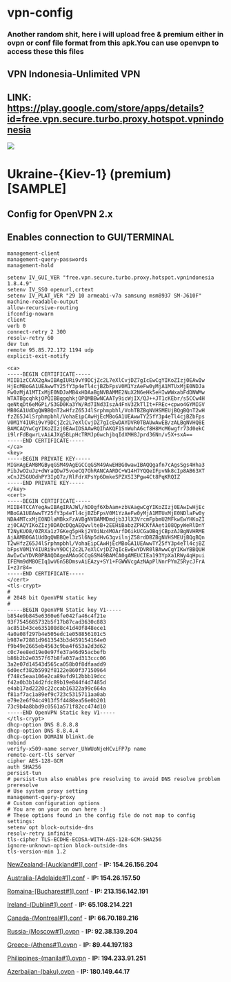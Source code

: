 # vpn-config

 ### Another random shit, here i will upload free & premium either in ovpn or conf file format from this apk.You can use openvpn to access these this files

  ## VPN Indonesia-Unlimited VPN
   
  ## LINK: https://play.google.com/store/apps/details?id=free.vpn.secure.turbo.proxy.hotspot.vpnindonesia
  
  ![](https://user-images.githubusercontent.com/62318734/226526269-b808d28e-4ab8-432f-b553-312b7f771eaa.png)
  
  # Ukraine-{Kiev-1} (premium) [**SAMPLE**]
   
   ## Config for OpenVPN 2.x
## Enables connection to GUI/TERMINAL

```management /data/user/0/free.vpn.secure.turbo.proxy.hotspot.vpnindonesia/cache/mgmtsocket unix
management-client
management-query-passwords
management-hold

setenv IV_GUI_VER "free.vpn.secure.turbo.proxy.hotspot.vpnindonesia 1.8.4.9" 
setenv IV_SSO openurl,crtext
setenv IV_PLAT_VER "29 10 armeabi-v7a samsung msm8937 SM-J610F"
machine-readable-output
allow-recursive-routing
ifconfig-nowarn
client
verb 0
connect-retry 2 300
resolv-retry 60
dev tun
remote 95.85.72.172 1194 udp
explicit-exit-notify 

<ca>
-----BEGIN CERTIFICATE-----
MIIB1zCCAX2gAwIBAgIURi9vY9DCjZc2L7eXlCvjDZ7gIcEwCgYIKoZIzj0EAwIw
HjEcMBoGA1UEAwwTY25fY3p4eTl4cjBZbFpsV0M1YzAeFw0yMjA1MTUxMjE0NDJa
Fw0zMjA1MTIxMjE0NDJaMB4xHDAaBgNVBAMME2NuX2N6eHk5eHIwWWxabFdDNWMw
WTATBgcqhkjOPQIBBggqhkjOPQMBBwNCAATy9icWjIX/QJ++JT1cKEbr/s5CCw4H
qeNtqDt6eMGPi/S3GD0Ka3YW/Rd7INd3IszA4FnV3ZkTlIt+FREc+cpwo4GYMIGV
MB0GA1UdDgQWBBQnT2wHfzZ65J4lSrphmpbhl/VohTBZBgNVHSMEUjBQgBQnT2wH
fzZ65J4lSrphmpbhl/VohaEipCAwHjEcMBoGA1UEAwwTY25fY3p4eTl4cjBZbFps
V0M1Y4IURi9vY9DCjZc2L7eXlCvjDZ7gIcEwDAYDVR0TBAUwAwEB/zALBgNVHQ8E
BAMCAQYwCgYIKoZIzj0EAwIDSAAwRQIhAKQF1SnWuhA6cf8H8McM6wgfr73d0ekC
i9lrFdBqwrLvAiAJXq5BLpHcTRMJp6wchjbqIdXMH8Jprd36Nn/v5X+sxA==
-----END CERTIFICATE-----
</ca>
<key>
-----BEGIN PRIVATE KEY-----
MIGHAgEAMBMGByqGSM49AgEGCCqGSM49AwEHBG0wawIBAQQgafn7cAgsSgs4Hha3
PibJwO2uJz+dWraQDw75voeCQ7OhRANCAARDC+W14H7YQQeIFpvNk8cIp8AB63XT
xCnJZ5GUOdhPY3IpQ7z/RlFdrXPsYp6DmkeSPZXSI3Pgw4Ct8PqKRQIZ
-----END PRIVATE KEY-----
</key>
<cert>
-----BEGIN CERTIFICATE-----
MIIB4TCCAYegAwIBAgIRAJWl/hDOgf6XbAam+zbVAagwCgYIKoZIzj0EAwIwHjEc
MBoGA1UEAwwTY25fY3p4eTl4cjBZbFpsV0M1YzAeFw0yMjA1MTUxMjE0NDlaFw0y
NDA4MTcxMjE0NDlaMBkxFzAVBgNVBAMMDmdjb3JlX3VrcmFpbmU2MFkwEwYHKoZI
zj0CAQYIKoZIzj0DAQcDQgAEQwvlteB+2EEHiBabzZPHCKfAAet108QpyWeRlDnY
T2NyKUO8/0ZRXa1z7GKeg5pHkj2V0iNz4MOArfD6ikUCGaOBqjCBpzAJBgNVHRME
AjAAMB0GA1UdDgQWBBQel3z5l6Np5dHvG3gvilnjZ58rdDBZBgNVHSMEUjBQgBQn
T2wHfzZ65J4lSrphmpbhl/VohaEipCAwHjEcMBoGA1UEAwwTY25fY3p4eTl4cjBZ
bFpsV0M1Y4IURi9vY9DCjZc2L7eXlCvjDZ7gIcEwEwYDVR0lBAwwCgYIKwYBBQUH
AwIwCwYDVR0PBAQDAgeAMAoGCCqGSM49BAMCA0gAMEUCIEa193YpXa1RWy4qHpui
IFEMm9dMBOEIq1wV6n5BDmsvAiEAzy+SY1+FGWWVcgAzNApPlNnrPYmZ5RycJFrA
I+z3r84=
-----END CERTIFICATE-----
</cert>
<tls-crypt>
#
# 2048 bit OpenVPN static key
#
-----BEGIN OpenVPN Static key V1-----
b854e9b845e6360e6fe042fa46c4f21e
93f7545685732b5f17b87cad3630c883
ac851b43ce635108d8c41d40f848ece1
4a0a08f297b4e505edc1e058856101c5
b987e72881d9613543b3d459154164e0
f9b49e2665eb4563c9ba4f653a2d3d62
c0c7ee8ed19e0e97fe37a46d95acbefb
b86b2b2e0357f67b8fa037ad313ccc06
3a2e07d14543d565ca058b0f8dfaadd9
6d0ecf382b5992f8122e860f37150964
f748c5eaa106e2ca89afd912bbb19dcc
f42a0b3b14d2fdc89b19e844f4d7485d
e4ab17ad2220c22ccab16322a99c664a
f81af7ac1a89ef9c723c5315711aa0ab
e79e2e6f94c4913f5f4488ea56e0b201
73c9b4a8bbd9c0561a571f82cc474d10
-----END OpenVPN Static key V1-----
</tls-crypt>
dhcp-option DNS 8.8.8.8
dhcp-option DNS 8.8.4.4
dhcp-option DOMAIN blinkt.de
nobind
verify-x509-name server_UhWUoNjeHCviFP7p name
remote-cert-tls server
cipher AES-128-GCM
auth SHA256
persist-tun
# persist-tun also enables pre resolving to avoid DNS resolve problem
preresolve
# Use system proxy setting
management-query-proxy
# Custom configuration options
# You are on your on own here :)
# These options found in the config file do not map to config settings:
setenv opt block-outside-dns 
resolv-retry infinite 
tls-cipher TLS-ECDHE-ECDSA-WITH-AES-128-GCM-SHA256 
ignore-unknown-option block-outside-dns 
tls-version-min 1.2
```

[NewZealand-[Auckland#1].conf](https://github.com/dedshit/vpn-config/files/11025412/NewZealand-.Auckland.1.conf.txt)  - **IP: 154.26.156.204**

[Australia-[Adelaide#1].conf](https://github.com/dedshit/vpn-config/files/11025430/Australia-.Adelaide.1.conf.txt)  -  **IP: 154.26.157.50**

[Romaina-[Bucharest#1].conf](https://github.com/dedshit/vpn-config/files/11025461/Romaina-.Bucharest.1.conf.txt)   -   **IP: 213.156.142.191**

[Ireland-(Dublin#1).conf](https://github.com/dedshit/vpn-config/files/11025535/Ireland-.Dublin.1.conf.txt)  -  **IP: 65.108.214.221**

[Canada-(Montreal#1).conf](https://github.com/dedshit/vpn-config/files/11025545/Canada-.Montreal.1.conf.txt) - **IP: 66.70.189.216**

[Russia-(Moscow#1).ovpn](https://github.com/dedshit/vpn-config/files/11025577/Russia-.Moscow.1.ovpn.txt) - **IP: 92.38.139.204**

[Greece-(Athens#1).ovpn](https://github.com/dedshit/vpn-config/files/11025587/Greece-.Athens.1.ovpn.txt) - **IP: 89.44.197.183**

[Philippines-(manila#1).ovpn](https://github.com/dedshit/vpn-config/files/11025594/Philippines-.manila.1.ovpn.txt) - **IP: 194.233.91.251**

[Azerbaijan-(baku).ovpn](https://github.com/dedshit/vpn-config/files/11025616/Azerbaijan-.baku.ovpn.txt) - **IP: 180.149.44.17**
